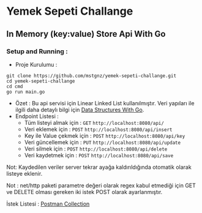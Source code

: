 # Yemek Sepeti Challange

## In Memory (key:value) Store Api With Go

### Setup and Running :

- Proje Kurulumu :
```
git clone https://github.com/mstgnz/yemek-sepeti-challange.git
cd yemek-sepeti-challange
cd cmd
go run main.go
```
- Özet : Bu api servisi için Linear Linked List kullanılmıştır. Veri yapıları ile ilgili daha detaylı bilgi için [Data Structures With Go](https://github.com/mstgnz/Lessons/tree/main/Go/DataStructures).
- Endpoint Listesi :
  - Tüm listeyi almak için : `GET` `http://localhost:8080/api/`
  - Veri eklemek için : `POST` `http://localhost:8080/api/insert`
  - Key ile Value çekmek için : `POST` `http://localhost:8080/api/key`
  - Veri güncellemek için : `PUT` `http://localhost:8080/api/update`
  - Veri silmek için : `POST` `http://localhost:8080/api/delete`
  - Veri kaydetmek için : `POST` `http://localhost:8080/api/save`

Not: Kaydedilen veriler server tekrar ayağa kaldırıldığında otomatik olarak listeye eklenir.

Not : net/http paketi parametre değeri olarak regex kabul etmediği için GET ve DELETE olması gereken iki istek POST olarak ayarlanmıştır.

İstek Listesi : [Postman Collection](https://github.com/mstgnz/yemek-sepeti-challange/blob/main/In%20Memory%20Store.postman_collection.json)
